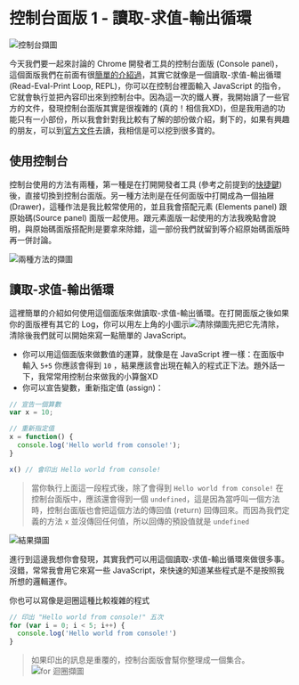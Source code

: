 # 控制台面版 1 -  讀取-求值-輸出循環
![控制台擷圖]()

今天我們要一起來討論的 Chrome 開發者工具的控制台面版 (Console panel)，這個面版我們在前面有很[簡單的介紹過](https://github.com/konekoya/talks/blob/master/intro-to-chrome-devtools-triathlon/day-3.md#%E6%8E%A7%E5%88%B6%E5%8F%B0%E9%9D%A2%E7%89%88-console-panel)，其實它就像是一個讀取-求值-輸出循環 (Read-Eval-Print Loop, REPL)，你可以在控制台裡面輸入 JavaScript 的指令，它就會執行並把內容印出來到控制台中。因為這一次的鐵人賽，我開始讀了一些官方的文件，發現控制台面版其實是很複雜的 (真的！相信我XD)，但是我用過的功能只有一小部份，所以我會針對我比較有了解的部份做介紹，剩下的，如果有興趣的朋友，可以到[官方文件](https://developers.google.com/web/tools/chrome-devtools/console/)去讀，我相信是可以挖到很多寶的。

## 使用控制台
控制台使用的方法有兩種，第一種是在打開開發者工具 (參考之前提到的[快捷鍵](https://developers.google.com/web/tools/chrome-devtools/console/)) 後，直接切換到控制台面版。另一種方法則是在任何面版中打開成為一個抽屜 (Drawer)，這種作法是我比較常使用的，並且我會搭配元素 (Elements panel) 跟原始碼(Source panel) 面版一起使用。跟元素面版一起使用的方法我晚點會說明，與原始碼面版搭配則是要拿來除錯，這一部份我們就留到等介紹原始碼面版時再一併討論。

![兩種方法的擷圖]()

## 讀取-求值-輸出循環
這裡簡單的介紹如何使用這個面版來做讀取-求值-輸出循環。在打開面版之後如果你的面版裡有其它的 Log，你可以用左上角的小圖示![清除擷圖]()先把它先清除，清除後我們就可以開始來寫一點簡單的 JavaScript。
- 你可以用這個面版來做數值的運算，就像是在 JavaScript 裡一樣：在面版中輸入 `5+5` 你應該會得到 `10` ，結果應該會出現在輸入的程式正下法。題外話一下，我常常用控制台來做我的小算盤XD
- 你可以宣告變數，重新指定值 (assign)：
```js
// 宣告一個算數
var x = 10;

// 重新指定值
x = function() {
  console.log('Hello world from console!');
}

x() // 會印出 Hello world from console!
```

> 當你執行上面這一段程式後，除了會得到 `Hello world from console!` 在控制台面版中，應該還會得到一個 `undefined`，這是因為當呼叫一個方法時，控制台面版也會把這個方法的傳回值 (return) 回傳回來。而因為我們定義的方法 `x` 並沒傳回任何值，所以回傳的預設值就是 `undefined`

![結果擷圖]()

進行到這邊我想你會發現，其實我們可以用這個讀取-求值-輸出循環來做很多事。沒錯，常常我會用它來寫一些 JavaScript，來快速的知道某些程式是不是按照我所想的邏輯運作。

你也可以寫像是迴圈這種比較複雜的程式
```js
// 印出 "Hello world from console!" 五次
for (var i = 0; i < 5; i++) {
  console.log('Hello world from console!')
}
```

> 如果印出的訊息是重覆的，控制台面版會幫你整理成一個集合。
![for 迴圈擷圖]()
